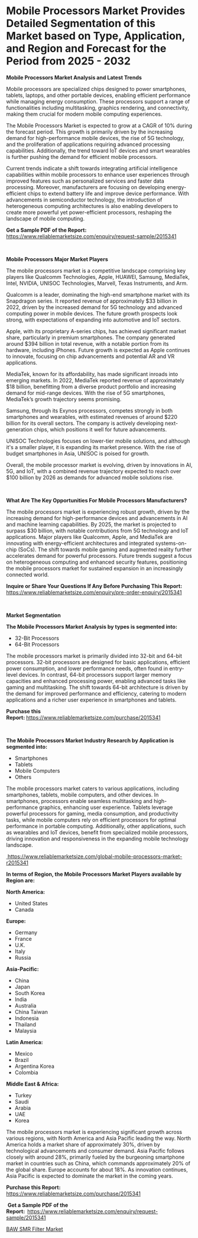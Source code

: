 <p><h1>Mobile Processors Market Provides Detailed Segmentation of this Market based on Type, Application, and Region and Forecast for the Period from 2025 - 2032</h1></p><p><strong>Mobile Processors Market Analysis and Latest Trends</strong></p>
<p><p>Mobile processors are specialized chips designed to power smartphones, tablets, laptops, and other portable devices, enabling efficient performance while managing energy consumption. These processors support a range of functionalities including multitasking, graphics rendering, and connectivity, making them crucial for modern mobile computing experiences.</p><p>The Mobile Processors Market is expected to grow at a CAGR of 10% during the forecast period. This growth is primarily driven by the increasing demand for high-performance mobile devices, the rise of 5G technology, and the proliferation of applications requiring advanced processing capabilities. Additionally, the trend toward IoT devices and smart wearables is further pushing the demand for efficient mobile processors.</p><p>Current trends indicate a shift towards integrating artificial intelligence capabilities within mobile processors to enhance user experiences through improved features such as personalized services and faster data processing. Moreover, manufacturers are focusing on developing energy-efficient chips to extend battery life and improve device performance. With advancements in semiconductor technology, the introduction of heterogeneous computing architectures is also enabling developers to create more powerful yet power-efficient processors, reshaping the landscape of mobile computing.</p></p>
<p><strong>Get a Sample PDF of the Report:&nbsp;</strong> <a href="https://www.reliablemarketsize.com/enquiry/request-sample/2015341?utm_campaign=1143&utm_medium=2&utm_source=Github&utm_content=ia&utm_term=17012025&utm_id=mobile-processors">https://www.reliablemarketsize.com/enquiry/request-sample/2015341</a></p>
<p>&nbsp;</p>
<p><strong>Mobile Processors Major Market Players</strong></p>
<p><p>The mobile processors market is a competitive landscape comprising key players like Qualcomm Technologies, Apple, HUAWEI, Samsung, MediaTek, Intel, NVIDIA, UNISOC Technologies, Marvell, Texas Instruments, and Arm. </p><p>Qualcomm is a leader, dominating the high-end smartphone market with its Snapdragon series. It reported revenue of approximately $33 billion in 2022, driven by the increased demand for 5G technology and advanced computing power in mobile devices. The future growth prospects look strong, with expectations of expanding into automotive and IoT sectors.</p><p>Apple, with its proprietary A-series chips, has achieved significant market share, particularly in premium smartphones. The company generated around $394 billion in total revenue, with a notable portion from its hardware, including iPhones. Future growth is expected as Apple continues to innovate, focusing on chip advancements and potential AR and VR applications.</p><p>MediaTek, known for its affordability, has made significant inroads into emerging markets. In 2022, MediaTek reported revenue of approximately $18 billion, benefitting from a diverse product portfolio and increasing demand for mid-range devices. With the rise of 5G smartphones, MediaTek’s growth trajectory seems promising.</p><p>Samsung, through its Exynos processors, competes strongly in both smartphones and wearables, with estimated revenues of around $220 billion for its overall sectors. The company is actively developing next-generation chips, which positions it well for future advancements.</p><p>UNISOC Technologies focuses on lower-tier mobile solutions, and although it's a smaller player, it is expanding its market presence. With the rise of budget smartphones in Asia, UNISOC is poised for growth.</p><p>Overall, the mobile processor market is evolving, driven by innovations in AI, 5G, and IoT, with a combined revenue trajectory expected to reach over $100 billion by 2026 as demands for advanced mobile solutions rise.</p></p>
<p>&nbsp;</p>
<p><strong>What Are The Key Opportunities For Mobile Processors Manufacturers?</strong></p>
<p><p>The mobile processors market is experiencing robust growth, driven by the increasing demand for high-performance devices and advancements in AI and machine learning capabilities. By 2025, the market is projected to surpass $30 billion, with notable contributions from 5G technology and IoT applications. Major players like Qualcomm, Apple, and MediaTek are innovating with energy-efficient architectures and integrated systems-on-chip (SoCs). The shift towards mobile gaming and augmented reality further accelerates demand for powerful processors. Future trends suggest a focus on heterogeneous computing and enhanced security features, positioning the mobile processors market for sustained expansion in an increasingly connected world.</p></p>
<p><strong>Inquire or Share Your Questions If Any Before Purchasing This Report:</strong> <a href="https://www.reliablemarketsize.com/enquiry/pre-order-enquiry/2015341?utm_campaign=1143&utm_medium=2&utm_source=Github&utm_content=ia&utm_term=17012025&utm_id=mobile-processors">https://www.reliablemarketsize.com/enquiry/pre-order-enquiry/2015341</a></p>
<p>&nbsp;</p>
<p><strong>Market Segmentation</strong></p>
<p><strong>The Mobile Processors Market Analysis by types is segmented into:</strong></p>
<p><ul><li>32-Bit Processors</li><li>64-Bit Processors</li></ul></p>
<p><p>The mobile processors market is primarily divided into 32-bit and 64-bit processors. 32-bit processors are designed for basic applications, efficient power consumption, and lower performance needs, often found in entry-level devices. In contrast, 64-bit processors support larger memory capacities and enhanced processing power, enabling advanced tasks like gaming and multitasking. The shift towards 64-bit architecture is driven by the demand for improved performance and efficiency, catering to modern applications and a richer user experience in smartphones and tablets.</p></p>
<p><strong>Purchase this Report:&nbsp;</strong><a href="https://www.reliablemarketsize.com/purchase/2015341?utm_campaign=1143&utm_medium=2&utm_source=Github&utm_content=ia&utm_term=17012025&utm_id=mobile-processors">https://www.reliablemarketsize.com/purchase/2015341</a></p>
<p>&nbsp;</p>
<p><strong>The Mobile Processors Market Industry Research by Application is segmented into:</strong></p>
<p><ul><li>Smartphones</li><li>Tablets</li><li>Mobile Computers</li><li>Others</li></ul></p>
<p><p>The mobile processors market caters to various applications, including smartphones, tablets, mobile computers, and other devices. In smartphones, processors enable seamless multitasking and high-performance graphics, enhancing user experience. Tablets leverage powerful processors for gaming, media consumption, and productivity tasks, while mobile computers rely on efficient processors for optimal performance in portable computing. Additionally, other applications, such as wearables and IoT devices, benefit from specialized mobile processors, driving innovation and responsiveness in the expanding mobile technology landscape.</p></p>
<p><a href="https://www.reliablemarketsize.com/global-mobile-processors-market-r2015341?utm_campaign=1143&utm_medium=2&utm_source=Github&utm_content=ia&utm_term=17012025&utm_id=mobile-processors">&nbsp;https://www.reliablemarketsize.com/global-mobile-processors-market-r2015341</a></p>
<p><strong>In terms of Region, the Mobile Processors Market Players available by Region are:</strong></p>
<p>
    <p> <strong> North America: </strong>
        <ul>
            <li>United States</li>
            <li>Canada</li>
        </ul>
        </p> 
    <p> <strong> Europe: </strong>
        <ul>
            <li>Germany</li>
            <li>France</li>
            <li>U.K.</li>
            <li>Italy</li>
            <li>Russia</li>
        </ul>
        </p> 
    <p> <strong> Asia-Pacific: </strong>
        <ul>
            <li>China</li>
            <li>Japan</li>
            <li>South Korea</li>
            <li>India</li>
            <li>Australia</li>
            <li>China Taiwan</li>
            <li>Indonesia</li>
            <li>Thailand</li>
            <li>Malaysia</li>
        </ul>
        </p> 
    <p> <strong> Latin America: </strong>
        <ul>
            <li>Mexico</li>
            <li>Brazil</li>
            <li>Argentina Korea</li>
            <li>Colombia</li>
        </ul>
        </p> 
    <p> <strong> Middle East & Africa: </strong>
        <ul>
            <li>Turkey</li>
            <li>Saudi</li>
            <li>Arabia</li>
            <li>UAE</li>
            <li>Korea</li>
        </ul>
    </p>
    </p>
<p><p>The mobile processors market is experiencing significant growth across various regions, with North America and Asia Pacific leading the way. North America holds a market share of approximately 30%, driven by technological advancements and consumer demand. Asia Pacific follows closely with around 28%, primarily fueled by the burgeoning smartphone market in countries such as China, which commands approximately 20% of the global share. Europe accounts for about 18%. As innovation continues, Asia Pacific is expected to dominate the market in the coming years.</p></p>
<p><strong>Purchase this Report: </strong><a href="https://www.reliablemarketsize.com/purchase/2015341?utm_campaign=1143&utm_medium=2&utm_source=Github&utm_content=ia&utm_term=17012025&utm_id=mobile-processors">https://www.reliablemarketsize.com/purchase/2015341</a></p>
<p>&nbsp;<strong>Get a Sample PDF of the Report:&nbsp;&nbsp;</strong><a href="https://www.reliablemarketsize.com/enquiry/request-sample/2015341?utm_campaign=1143&utm_medium=2&utm_source=Github&utm_content=ia&utm_term=17012025&utm_id=mobile-processors">https://www.reliablemarketsize.com/enquiry/request-sample/2015341</a></p>
<p><strong></strong></p>
<p><p><a href="https://github.com/castoriffic/Market-Research-Report-List-5/blob/main/baw-smr-filter-market.md?utm_campaign=1143&utm_medium=2&utm_source=Github&utm_content=ia&utm_term=17012025&utm_id=mobile-processors">BAW SMR Filter Market</a></p></p>
